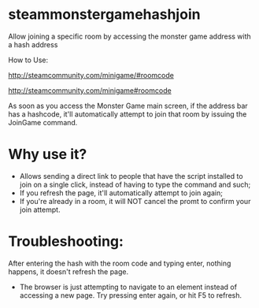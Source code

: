 # steammonstergamehashjoin
Allow joining a specific room by accessing the monster game address with a hash address



How to Use:

http://steamcommunity.com/minigame/#roomcode

http://steamcommunity.com/minigame#roomcode


As soon as you access the Monster Game main screen, if the address bar has a hashcode, it'll automatically attempt to join that room by issuing the JoinGame command.


# Why use it?
- Allows sending a direct link to people that have the script installed to join on a single click, instead of having to type the command and such;
- If you refresh the page, it'll automatically attempt to join again;
- If you're already in a room, it will NOT cancel the promt to confirm your join attempt.


# Troubleshooting:

After entering the hash with the room code and typing enter, nothing happens, it doesn't refresh the page.
- The browser is just attempting to navigate to an element instead of accessing a new page. Try pressing enter again, or hit F5 to refresh.
